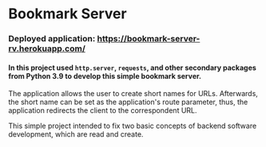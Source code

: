 # Bookmark Server

### Deployed application: https://bookmark-server-rv.herokuapp.com/

#### In this project used `http.server`, `requests`, and other secondary packages from Python 3.9 to develop this simple bookmark server.

The application allows the user to create short names for URLs. Afterwards, the short name can be set as the application's route parameter, thus, the application redirects the client to the correspondent URL.

This simple project intended to fix two basic concepts of backend software development, which are read and create.
